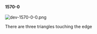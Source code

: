 #### 1570-0
![dev-1570-0-0.png](https://github.com/lil-lab/nlvr/raw/master/nlvr/dev/images/3/dev-1570-0-0.png "dev-1570-0-0.png")

There are three triangles touching the edge